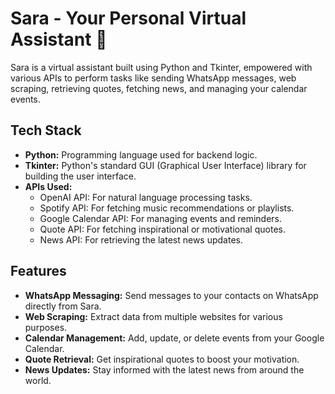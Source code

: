 # Sara - Your Personal Virtual Assistant 🤖

Sara is a virtual assistant built using Python and Tkinter, empowered with various APIs to perform tasks like sending WhatsApp messages, web scraping, retrieving quotes, fetching news, and managing your calendar events.

## Tech Stack

- **Python:** Programming language used for backend logic.
- **Tkinter:** Python's standard GUI (Graphical User Interface) library for building the user interface.
- **APIs Used:**
  - OpenAI API: For natural language processing tasks.
  - Spotify API: For fetching music recommendations or playlists.
  - Google Calendar API: For managing events and reminders.
  - Quote API: For fetching inspirational or motivational quotes.
  - News API: For retrieving the latest news updates.

## Features

- **WhatsApp Messaging:** Send messages to your contacts on WhatsApp directly from Sara.
- **Web Scraping:** Extract data from multiple websites for various purposes.
- **Calendar Management:** Add, update, or delete events from your Google Calendar.
- **Quote Retrieval:** Get inspirational quotes to boost your motivation.
- **News Updates:** Stay informed with the latest news from around the world.
